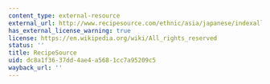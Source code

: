 ```yaml
---
content_type: external-resource
external_url: http://www.recipesource.com/ethnic/asia/japanese/indexall.html
has_external_license_warning: true
license: https://en.wikipedia.org/wiki/All_rights_reserved
status: ''
title: RecipeSource
uid: dc8a1f36-37dd-4ae4-a568-1cc7a95209c5
wayback_url: ''
---
```

